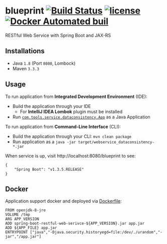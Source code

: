 # blueprint [![Build Status](https://travis-ci.org/vsamov/spring-boot-skeleton.svg?branch=master)](https://travis-ci.org/vsamov/spring-boot-skeleton-service) [![license](https://img.shields.io/github/license/mashape/apistatus.svg?maxAge=2592000)](LICENSE) [![Docker Automated buil](https://img.shields.io/docker/automated/jrottenberg/ffmpeg.svg)](https://hub.docker.com/r/vsamov/spring-boot-skeleton/)

RESTful Web Service with Spring Boot and JAX-RS 

## Installations

- Java `1.8` (Port `8080`, Lombock)
- Maven `3.3.3`

## Usage

To run application from **Integrated Development Environment** (IDE):

- Build the application through your IDE
  - For **IntelliJ IDEA Lombok** plugin must be installed
- Run [`com.tools.service.dataconsistency.App`](/src/main/java/com/tools/service/dataconsistency/App.java) as a Java Application

To run application from **Command-Line Interface** (CLI):

- Build the application through your CLI: `mvn clean package`
- Run application as a `java -jar target/webservice_dataconsistency-*.jar`

When service is up, visit http://localhost:8080/blueprint to see:

    {
        "Spring Boot": "v1.3.5.RELEASE"
    }

## Docker

Application support docker and deployed via [Dockerfile](Dockerfile):
    
    FROM openjdk-8-jre
    VOLUME /tmp
    ARG APP_VERSION
    ADD spring-boot-restful-web-serivce-${APP_VERSION}.jar app.jar
    ADD ${APP_FILE} app.jar
    ENTRYPOINT ["java","-Djava.security.historyegd=file:/dev/./urandom","-jar","/app.jar"]

